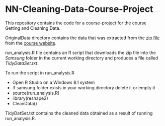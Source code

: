NN-Cleaning-Data-Course-Project
===============================


This repository contains the code for a course-project for the course Getting and Cleaning Data.


OriginalData directory contains the data that was extracted from the [zip file](https://d396qusza40orc.cloudfront.net/getdata%2Fprojectfiles%2FUCI%20HAR%20Dataset.zip) from the [course website](https://class.coursera.org/getdata-004/human_grading/view/courses/972137/assessments/3/submissions).


run_analysis.R file contains an R script that downloads the zip file into the _Samsung_ folder in the current working directory and produces a file called _TidyDataSet.txt_.

To run the script in run_analysis.R 
* Open R Studio on a Windows 8.1 system
* If samsung folder exists in your working directory delete it or empty it
* source(run_analysis.R)
* library(reshape2)
* CleanData()

TidyDatSet.txt contains the cleaned data obtained as a result of running run_analysis.R.
